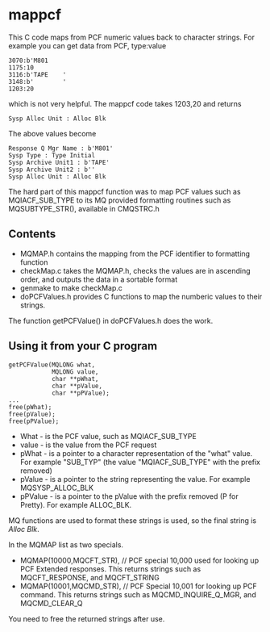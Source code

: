# mappcf
This C code maps from PCF numeric values back to character strings.
For example you can get data from PCF,  type:value
```
3070:b'M801                                     
1175:10 
3116:b'TAPE    ' 
3148:b'        ' 
1203:20 
```
which is not very helpful.
The mappcf code takes 1203,20 and returns
```
Sysp Alloc Unit : Alloc Blk 
```
The above values become
```
Response Q Mgr Name : b'M801' 
Sysp Type : Type Initial 
Sysp Archive Unit1 : b'TAPE' 
Sysp Archive Unit2 : b'' 
Sysp Alloc Unit : Alloc Blk 
```

The hard part of this mappcf function was to map PCF values such as MQIACF_SUB_TYPE
to its MQ provided formatting routines such as MQSUBTYPE_STR(), available in CMQSTRC.h

## Contents
- MQMAP.h contains the mapping from the PCF identifier to formatting function
- checkMap.c takes the MQMAP.h, checks the values are in ascending order, and outputs the data in a sortable format
- genmake to make checkMap.c 
- doPCFValues.h provides C functions to map the numberic values to their strings.

The function getPCFValue() in doPCFValues.h does the work.

## Using it from your C program

```
getPCFValue(MQLONG what, 
            MQLONG value, 
            char **pWhat, 
            char **pValue, 
            char **pPValue);
...
free(pWhat);
free(pValue);
free(pPValue);

```

- What - is the PCF value, such as MQIACF_SUB_TYPE
- value - is the value from the PCF request
- pWhat - is a pointer to a character representation of the "what" value.  For example "SUB_TYP" (the value "MQIACF_SUB_TYPE" with the prefix removed)
- pValue - is a pointer to the string representing the value. For example MQSYSP_ALLOC_BLK
- pPValue - is a pointer to the pValue with the prefix removed (P for Pretty). For example ALLOC_BLK.

MQ functions are used to format these strings is used, so the final string is *Alloc Blk*.

In the MQMAP list as two specials.
-  MQMAP(10000,MQCFT_STR), // PCF special  10,000 used for looking up PCF Extended responses.  This returns strings such as MQCFT_RESPONSE, and MQCFT_STRING 
-  MQMAP(10001,MQCMD_STR), // PCF Special 10,001 for looking up PCF command.   This returns strings such as MQCMD_INQUIRE_Q_MGR, and MQCMD_CLEAR_Q 

You need to free the returned strings after use.




